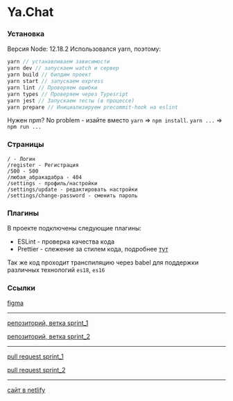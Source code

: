 # Ya.Chat
### Установка
Версия Node: 12.18.2
Использовался yarn, поэтому:

```node.js
yarn // устанавливаем зависимости
yarn dev // запускаем watch и сервер
yarn build // билдим проект
yarn start // запускаем express
yarn lint // Проверяем ошибки
yarn types // Проверяем через Typesript
yarn jest // Запускаем тесты (в процессе)
yarn prepare // Инициализируем precommit-hook на eslint
```
Нужен npm? No problem - изайте вместо `yarn` => `npm install`. `yarn ...` => `npm run ...`

### Страницы

```
/ - Логин
/register - Регистрация
/500 - 500
/любая_абракадабра - 404
/settings - профиль/настройки
/settings/update - редактировать настройки
/settings/change-password - сменить пароль
```

### Плагины
В проекте подключены следующие плагины:
- ESLint - проверка качества кода
- Prettier - слежение за стилем кода, подробнее [тут](./CODESTYLE.md)

Так же код проходит транспиляцию через babel для поддержки различных технологий `es18`, `es16`

### Ссылки
[figma](https://www.figma.com/file/mkZSo0ewVa2xP0tSr0Z0YL/YaChat?node-id=0%3A1)
____
[репозиторий, ветка sprint_1](https://github.com/Tenutes/middle.messenger.praktikum.yandex/tree/sprint_1)

[репозиторий, ветка sprint_2](https://github.com/Tenutes/middle.messenger.praktikum.yandex/tree/sprint_2)
____
[pull request sprint_1](https://github.com/Tenutes/middle.messenger.praktikum.yandex/pull/1)

[pull request sprint_2](https://github.com/Tenutes/middle.messenger.praktikum.yandex/pull/2)
____
[сайт в netlify](https://kind-saha-49adaf.netlify.app/)
